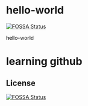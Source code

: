 # hello-world
[![FOSSA Status](https://app.fossa.io/api/projects/git%2Bgithub.com%2Fgodeepakm%2Fhello-world.svg?type=shield)](https://app.fossa.io/projects/git%2Bgithub.com%2Fgodeepakm%2Fhello-world?ref=badge_shield)

hello-world

# learning github


## License
[![FOSSA Status](https://app.fossa.io/api/projects/git%2Bgithub.com%2Fgodeepakm%2Fhello-world.svg?type=large)](https://app.fossa.io/projects/git%2Bgithub.com%2Fgodeepakm%2Fhello-world?ref=badge_large)